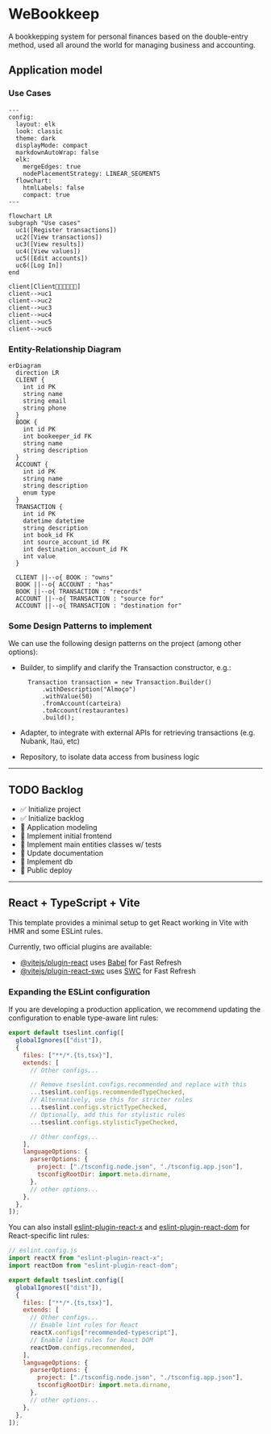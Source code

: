 # WeBookkeep

A bookkepping system for personal finances based on the double-entry method, used all around the world for managing business and accounting.

## Application model

### Use Cases

```mermaid
---
config:
  layout: elk
  look: classic
  theme: dark
  displayMode: compact
  markdownAutoWrap: false
  elk:
    mergeEdges: true
    nodePlacementStrategy: LINEAR_SEGMENTS
  flowchart:
    htmlLabels: false
    compact: true
---

flowchart LR
subgraph "Use cases"
  uc1([Register transactions])
  uc2([View transactions])
  uc3([View results])
  uc4([View values])
  uc5([Edit accounts])
  uc6([Log In])
end

client[Client👩‍🦰👳🏾🧔🏻]
client-->uc1
client-->uc2
client-->uc3
client-->uc4
client-->uc5
client-->uc6
```

### Entity-Relationship Diagram

```mermaid
erDiagram
  direction LR
  CLIENT {
    int id PK
    string name
    string email
    string phone
  }
  BOOK {
    int id PK
    int bookeeper_id FK
    string name
    string description
  }
  ACCOUNT {
    int id PK
    string name
    string description
    enum type
  }
  TRANSACTION {
    int id PK
    datetime datetime
    string description
    int book_id FK
    int source_account_id FK
    int destination_account_id FK
    int value
  }

  CLIENT ||--o{ BOOK : "owns"
  BOOK ||--o{ ACCOUNT : "has"
  BOOK ||--o{ TRANSACTION : "records"
  ACCOUNT ||--o{ TRANSACTION : "source for"
  ACCOUNT ||--o{ TRANSACTION : "destination for"
```

### Some Design Patterns to implement

We can use the following design patterns on the project (among other options):

- Builder, to simplify and clarify the Transaction constructor, e.g.:

  ```JS
    Transaction transaction = new Transaction.Builder()
        .withDescription("Almoço")
        .withValue(50)
        .fromAccount(carteira)
        .toAccount(restaurantes)
        .build();
  ```

- Adapter, to integrate with external APIs for retrieving transactions (e.g. Nubank, Itaú, etc)
- Repository, to isolate data access from business logic

---

## TODO Backlog

- ✅ Initialize project
- ✅ Initialize backlog
- 🔲 Application modeling
- 🔲 Implement initial frontend
- 🔲 Implement main entities classes w/ tests
- 🔲 Update documentation
- 🔲 Implement db
- 🔲 Public deploy

---

## React + TypeScript + Vite

This template provides a minimal setup to get React working in Vite with HMR and some ESLint rules.

Currently, two official plugins are available:

- [@vitejs/plugin-react](https://github.com/vitejs/vite-plugin-react/blob/main/packages/plugin-react) uses [Babel](https://babeljs.io/) for Fast Refresh
- [@vitejs/plugin-react-swc](https://github.com/vitejs/vite-plugin-react/blob/main/packages/plugin-react-swc) uses [SWC](https://swc.rs/) for Fast Refresh

### Expanding the ESLint configuration

If you are developing a production application, we recommend updating the configuration to enable type-aware lint rules:

```js
export default tseslint.config([
  globalIgnores(["dist"]),
  {
    files: ["**/*.{ts,tsx}"],
    extends: [
      // Other configs...

      // Remove tseslint.configs.recommended and replace with this
      ...tseslint.configs.recommendedTypeChecked,
      // Alternatively, use this for stricter rules
      ...tseslint.configs.strictTypeChecked,
      // Optionally, add this for stylistic rules
      ...tseslint.configs.stylisticTypeChecked,

      // Other configs...
    ],
    languageOptions: {
      parserOptions: {
        project: ["./tsconfig.node.json", "./tsconfig.app.json"],
        tsconfigRootDir: import.meta.dirname,
      },
      // other options...
    },
  },
]);
```

You can also install [eslint-plugin-react-x](https://github.com/Rel1cx/eslint-react/tree/main/packages/plugins/eslint-plugin-react-x) and [eslint-plugin-react-dom](https://github.com/Rel1cx/eslint-react/tree/main/packages/plugins/eslint-plugin-react-dom) for React-specific lint rules:

```js
// eslint.config.js
import reactX from "eslint-plugin-react-x";
import reactDom from "eslint-plugin-react-dom";

export default tseslint.config([
  globalIgnores(["dist"]),
  {
    files: ["**/*.{ts,tsx}"],
    extends: [
      // Other configs...
      // Enable lint rules for React
      reactX.configs["recommended-typescript"],
      // Enable lint rules for React DOM
      reactDom.configs.recommended,
    ],
    languageOptions: {
      parserOptions: {
        project: ["./tsconfig.node.json", "./tsconfig.app.json"],
        tsconfigRootDir: import.meta.dirname,
      },
      // other options...
    },
  },
]);
```
